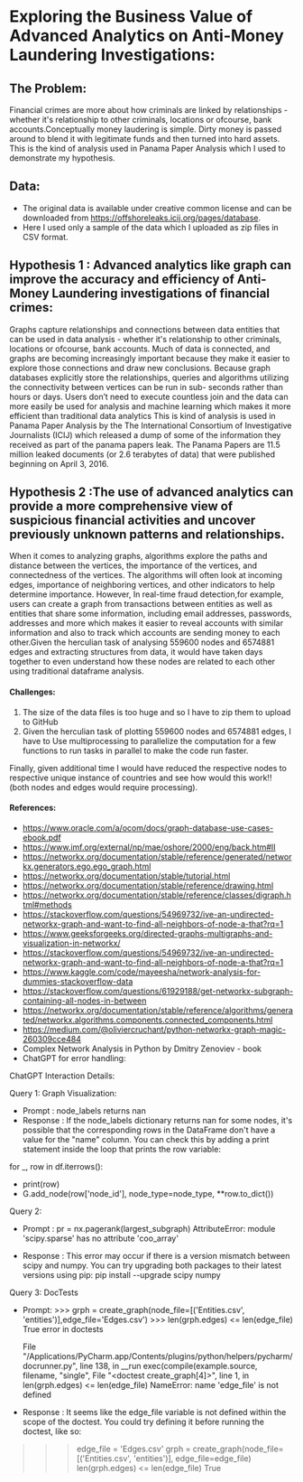 # Exploring the Business Value of Advanced Analytics on Anti-Money Laundering  Investigations:
## The Problem:
Financial crimes are more about how criminals are linked by relationships - whether it's relationship to other criminals, locations or ofcourse, bank accounts.Conceptually money laudering is simple. Dirty money is passed around to blend it with legitimate funds and then turned into hard assets. This is the kind of analysis used in Panama Paper Analysis which I used to demonstrate my hypothesis.


## Data:
* The original data is available under creative common license and can be downloaded from https://offshoreleaks.icij.org/pages/database.
* Here I used only a sample of the data which I uploaded as zip files in CSV format.

## Hypothesis 1 : Advanced analytics like graph can improve the accuracy and efficiency of Anti-Money Laundering investigations of financial crimes:
Graphs capture relationships and connections between data entities that can be used in data analysis - whether it's relationship to other criminals, locations or ofcourse, bank accounts. Much of data is connected, and graphs are becoming increasingly important because they make it easier to explore those connections and draw new conclusions. Because graph databases explicitly store the relationships, queries and algorithms utilizing the connectivity between vertices can be run in sub- seconds rather than hours or days. Users don’t need to execute countless join and the data can more easily be used for analysis and machine learning which makes it more efficient than traditional data analytics
This is kind of analysis is used in Panama Paper Analysis by the The International Consortium of Investigative Journalists (ICIJ) which released a dump of some of the information they received as part of the panama papers leak. The Panama Papers are 11.5 million leaked documents (or 2.6 terabytes of data) that were published beginning on April 3, 2016.


## Hypothesis 2 :The use of advanced analytics can provide a more comprehensive view of suspicious financial activities and uncover previously unknown patterns and relationships.
When it comes to analyzing graphs, algorithms explore the paths and distance between the vertices, the importance of the vertices, and connectedness of the vertices. The algorithms will often look at incoming edges, importance of neighboring vertices, and other indicators to help determine importance. However, In real-time fraud detection,for example, users can create a graph from transactions between entities as well as entities that share some information, including email addresses, passwords, addresses and more which makes it easier to reveal accounts with similar information and also to track which accounts are sending money to each other.Given the herculian task of analysing 559600 nodes and 6574881 edges and extracting structures from data, it would have taken days together to even understand how these nodes are related to each other using traditional dataframe analysis.


#### Challenges:
1. The size of the data files is too huge and so I have to zip them to upload to GitHub
2. Given the herculian task of plotting 559600 nodes and 6574881 edges, I have to Use multiprocessing to parallelize the computation for a few functions to run tasks in parallel to make the code run faster.

Finally, given additional time I would have reduced the respective nodes to respective unique instance of countries and see how would this work!! (both nodes and edges would require processing).


#### References:
* https://www.oracle.com/a/ocom/docs/graph-database-use-cases-ebook.pdf
* https://www.imf.org/external/np/mae/oshore/2000/eng/back.htm#II 
* https://networkx.org/documentation/stable/reference/generated/networkx.generators.ego.ego_graph.html
* https://networkx.org/documentation/stable/tutorial.html
* https://networkx.org/documentation/stable/reference/drawing.html
* https://networkx.org/documentation/stable/reference/classes/digraph.html#methods
* https://stackoverflow.com/questions/54969732/ive-an-undirected-networkx-graph-and-want-to-find-all-neighbors-of-node-a-that?rq=1
* https://www.geeksforgeeks.org/directed-graphs-multigraphs-and-visualization-in-networkx/
* https://stackoverflow.com/questions/54969732/ive-an-undirected-networkx-graph-and-want-to-find-all-neighbors-of-node-a-that?rq=1 
* https://www.kaggle.com/code/mayeesha/network-analysis-for-dummies-stackoverflow-data
* https://stackoverflow.com/questions/61929188/get-networkx-subgraph-containing-all-nodes-in-between
* https://networkx.org/documentation/stable/reference/algorithms/generated/networkx.algorithms.components.connected_components.html 
* https://medium.com/@oliviercruchant/python-networkx-graph-magic-260309cce484
* Complex Network Analysis in Python by Dmitry Zenoviev - book
* ChatGPT for error handling:


ChatGPT Interaction Details:


Query 1: Graph Visualization:
* Prompt : node_labels  returns nan
* Response : If the node_labels dictionary returns nan for some nodes, it's possible that the corresponding rows in the DataFrame don't have a value for the "name" column. You can check this by adding a print statement inside the loop that prints the row variable:

for _, row in df.iterrows():
* print(row)
* G.add_node(row['node_id'], node_type=node_type, **row.to_dict())

Query 2: 
* Prompt : pr = nx.pagerank(largest_subgraph)
  AttributeError: module 'scipy.sparse' has no attribute 'coo_array'
  
* Response :  This error may occur if there is a version mismatch between scipy and numpy. You can try upgrading both packages to their latest versions               using pip:
            pip install --upgrade scipy numpy
            
            
Query 3: DocTests
  * Prompt: >>>  grph = create_graph(node_file=[('Entities.csv', 'entities')],edge_file='Edges.csv')
            >>>  len(grph.edges) <= len(edge_file)
            True
    error in doctests

     File "/Applications/PyCharm.app/Contents/plugins/python/helpers/pycharm/docrunner.py", line 138, in __run
        exec(compile(example.source, filename, "single",
      File "<doctest create_graph[4]>", line 1, in <module>
        len(grph.edges) <= len(edge_file)
       NameError: name 'edge_file' is not defined
                                        
 * Response : 
   It seems like the edge_file variable is not defined within the scope of the doctest. You could try defining it before running the doctest, like so:
  >>> edge_file = 'Edges.csv'
  >>> grph = create_graph(node_file=[('Entities.csv', 'entities')], edge_file=edge_file)
  >>> len(grph.edges) <= len(edge_file)
  True





